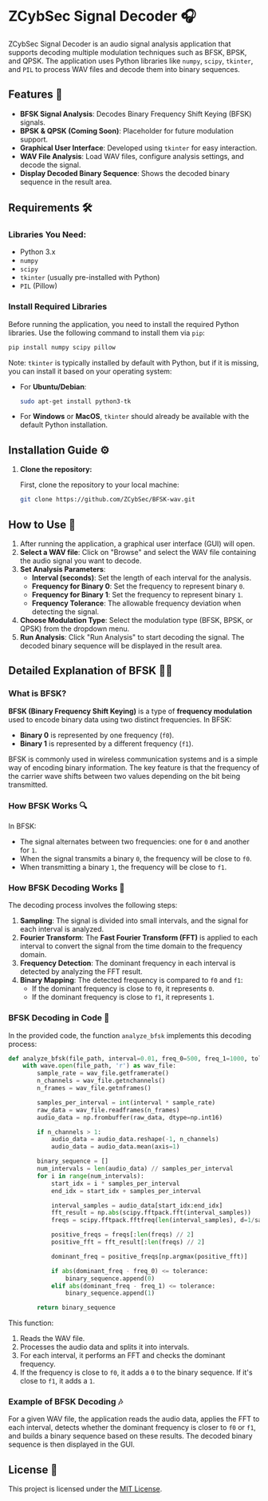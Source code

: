 
# ZCybSec Signal Decoder 🎧

ZCybSec Signal Decoder is an audio signal analysis application that supports decoding multiple modulation techniques such as BFSK, BPSK, and QPSK. The application uses Python libraries like `numpy`, `scipy`, `tkinter`, and `PIL` to process WAV files and decode them into binary sequences.

## Features 🌟
- **BFSK Signal Analysis**: Decodes Binary Frequency Shift Keying (BFSK) signals.
- **BPSK & QPSK (Coming Soon)**: Placeholder for future modulation support.
- **Graphical User Interface**: Developed using `tkinter` for easy interaction.
- **WAV File Analysis**: Load WAV files, configure analysis settings, and decode the signal.
- **Display Decoded Binary Sequence**: Shows the decoded binary sequence in the result area.

## Requirements 🛠️

### Libraries You Need:
- Python 3.x
- `numpy`
- `scipy`
- `tkinter` (usually pre-installed with Python)
- `PIL` (Pillow)

### Install Required Libraries

Before running the application, you need to install the required Python libraries. Use the following command to install them via `pip`:

```bash
pip install numpy scipy pillow
```

Note: `tkinter` is typically installed by default with Python, but if it is missing, you can install it based on your operating system:
- For **Ubuntu/Debian**:
  ```bash
  sudo apt-get install python3-tk
  ```
- For **Windows** or **MacOS**, `tkinter` should already be available with the default Python installation.

## Installation Guide ⚙️

1. **Clone the repository:**

   First, clone the repository to your local machine:
   ```bash
   git clone https://github.com/ZCybSec/BFSK-wav.git
   ```


## How to Use 📂

1. After running the application, a graphical user interface (GUI) will open.
2. **Select a WAV file**: Click on "Browse" and select the WAV file containing the audio signal you want to decode.
3. **Set Analysis Parameters**:
   - **Interval (seconds)**: Set the length of each interval for the analysis.
   - **Frequency for Binary 0**: Set the frequency to represent binary `0`.
   - **Frequency for Binary 1**: Set the frequency to represent binary `1`.
   - **Frequency Tolerance**: The allowable frequency deviation when detecting the signal.
4. **Choose Modulation Type**: Select the modulation type (BFSK, BPSK, or QPSK) from the dropdown menu.
5. **Run Analysis**: Click "Run Analysis" to start decoding the signal. The decoded binary sequence will be displayed in the result area.

## Detailed Explanation of BFSK 🕵️‍♂️

### What is BFSK?

**BFSK (Binary Frequency Shift Keying)** is a type of **frequency modulation** used to encode binary data using two distinct frequencies. In BFSK:
- **Binary 0** is represented by one frequency (`f0`).
- **Binary 1** is represented by a different frequency (`f1`).

BFSK is commonly used in wireless communication systems and is a simple way of encoding binary information. The key feature is that the frequency of the carrier wave shifts between two values depending on the bit being transmitted.

### How BFSK Works 🔍

In BFSK:
- The signal alternates between two frequencies: one for `0` and another for `1`.
- When the signal transmits a binary `0`, the frequency will be close to `f0`.
- When transmitting a binary `1`, the frequency will be close to `f1`.

### How BFSK Decoding Works 🔄

The decoding process involves the following steps:
1. **Sampling**: The signal is divided into small intervals, and the signal for each interval is analyzed.
2. **Fourier Transform**: The **Fast Fourier Transform (FFT)** is applied to each interval to convert the signal from the time domain to the frequency domain.
3. **Frequency Detection**: The dominant frequency in each interval is detected by analyzing the FFT result.
4. **Binary Mapping**: The detected frequency is compared to `f0` and `f1`:
   - If the dominant frequency is close to `f0`, it represents `0`.
   - If the dominant frequency is close to `f1`, it represents `1`.

### BFSK Decoding in Code 🔧

In the provided code, the function `analyze_bfsk` implements this decoding process:

```python
def analyze_bfsk(file_path, interval=0.01, freq_0=500, freq_1=1000, tolerance=50):
    with wave.open(file_path, 'r') as wav_file:
        sample_rate = wav_file.getframerate()
        n_channels = wav_file.getnchannels()
        n_frames = wav_file.getnframes()

        samples_per_interval = int(interval * sample_rate)
        raw_data = wav_file.readframes(n_frames)
        audio_data = np.frombuffer(raw_data, dtype=np.int16)

        if n_channels > 1:
            audio_data = audio_data.reshape(-1, n_channels)
            audio_data = audio_data.mean(axis=1)

        binary_sequence = []
        num_intervals = len(audio_data) // samples_per_interval
        for i in range(num_intervals):
            start_idx = i * samples_per_interval
            end_idx = start_idx + samples_per_interval

            interval_samples = audio_data[start_idx:end_idx]
            fft_result = np.abs(scipy.fftpack.fft(interval_samples))
            freqs = scipy.fftpack.fftfreq(len(interval_samples), d=1/sample_rate)

            positive_freqs = freqs[:len(freqs) // 2]
            positive_fft = fft_result[:len(freqs) // 2]

            dominant_freq = positive_freqs[np.argmax(positive_fft)]

            if abs(dominant_freq - freq_0) <= tolerance:
                binary_sequence.append(0)
            elif abs(dominant_freq - freq_1) <= tolerance:
                binary_sequence.append(1)

        return binary_sequence
```

This function:
1. Reads the WAV file.
2. Processes the audio data and splits it into intervals.
3. For each interval, it performs an FFT and checks the dominant frequency.
4. If the frequency is close to `f0`, it adds a `0` to the binary sequence. If it's close to `f1`, it adds a `1`.

### Example of BFSK Decoding 🎶

For a given WAV file, the application reads the audio data, applies the FFT to each interval, detects whether the dominant frequency is closer to `f0` or `f1`, and builds a binary sequence based on these results. The decoded binary sequence is then displayed in the GUI.



## License 📜

This project is licensed under the [MIT License](LICENSE).
